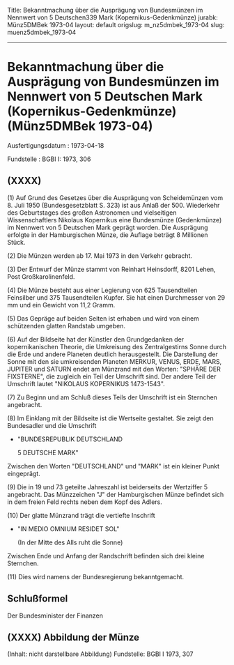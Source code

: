 Title: Bekanntmachung über die Ausprägung von Bundesmünzen im Nennwert von 5 Deutschen339
  Mark (Kopernikus-Gedenkmünze)
jurabk: Münz5DMBek 1973-04
layout: default
origslug: m_nz5dmbek_1973-04
slug: muenz5dmbek_1973-04

---

# Bekanntmachung über die Ausprägung von Bundesmünzen im Nennwert von 5 Deutschen Mark (Kopernikus-Gedenkmünze) (Münz5DMBek 1973-04)

Ausfertigungsdatum
:   1973-04-18

Fundstelle
:   BGBl I: 1973, 306



## (XXXX)

(1) Auf Grund des Gesetzes über die Ausprägung von Scheidemünzen vom
8\. Juli 1950 (Bundesgesetzblatt S. 323) ist aus Anlaß der 500.
Wiederkehr des Geburtstages des großen Astronomen und vielseitigen
Wissenschaftlers Nikolaus Kopernikus eine Bundesmünze (Gedenkmünze) im
Nennwert von 5 Deutschen Mark geprägt worden. Die Ausprägung erfolgte
in der Hamburgischen Münze, die Auflage beträgt 8 Millionen Stück.

(2) Die Münzen werden ab 17. Mai 1973 in den Verkehr gebracht.

(3) Der Entwurf der Münze stammt von Reinhart Heinsdorff, 8201 Lehen,
Post Großkarolinenfeld.

(4) Die Münze besteht aus einer Legierung von 625 Tausendteilen
Feinsilber und 375 Tausendteilen Kupfer. Sie hat einen Durchmesser von
29 mm und ein Gewicht von 11,2 Gramm.

(5) Das Gepräge auf beiden Seiten ist erhaben und wird von einem
schützenden glatten Randstab umgeben.

(6) Auf der Bildseite hat der Künstler den Grundgedanken der
kopernikanischen Theorie, die Umkreisung des Zentralgestirns Sonne
durch die Erde und andere Planeten deutlich herausgestellt. Die
Darstellung der Sonne mit den sie umkreisenden Planeten MERKUR, VENUS,
ERDE, MARS, JUPITER und SATURN endet am Münzrand mit den Worten:
"SPHÄRE DER FIXSTERNE", die zugleich ein Teil der Umschrift sind. Der
andere Teil der Umschrift lautet "NIKOLAUS KOPERNIKUS 1473-1543".

(7) Zu Beginn und am Schluß dieses Teils der Umschrift ist ein
Sternchen angebracht.

(8) Im Einklang mit der Bildseite ist die Wertseite gestaltet. Sie
zeigt den Bundesadler und die Umschrift

*   "BUNDESREPUBLIK DEUTSCHLAND

    5 DEUTSCHE MARK"



Zwischen den Worten "DEUTSCHLAND" und "MARK" ist ein kleiner Punkt
eingeprägt.

(9) Die in 19 und 73 geteilte Jahreszahl ist beiderseits der
Wertziffer 5 angebracht. Das Münzzeichen "J" der Hamburgischen Münze
befindet sich in dem freien Feld rechts neben dem Kopf des Adlers.

(10) Der glatte Münzrand trägt die vertiefte Inschrift

*   "IN MEDIO OMNIUM RESIDET SOL"

    (In der Mitte des Alls ruht die Sonne)



Zwischen Ende und Anfang der Randschrift befinden sich drei kleine
Sternchen.

(11) Dies wird namens der Bundesregierung bekanntgemacht.


## Schlußformel

Der Bundesminister der Finanzen


## (XXXX) Abbildung der Münze

(Inhalt: nicht darstellbare Abbildung)
Fundstelle: BGBl I 1973, 307

